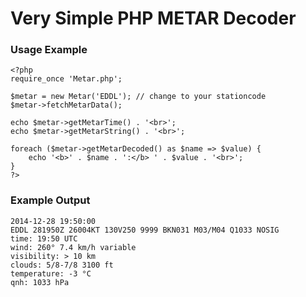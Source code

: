 Very Simple PHP METAR Decoder
=======
### Usage Example

    <?php
    require_once 'Metar.php';
    
    $metar = new Metar('EDDL'); // change to your stationcode
    $metar->fetchMetarData();
    
    echo $metar->getMetarTime() . '<br>';
    echo $metar->getMetarString() . '<br>';

    foreach ($metar->getMetarDecoded() as $name => $value) {
        echo '<b>' . $name . ':</b> ' . $value . '<br>';
    }
    ?>
    
### Example Output
    2014-12-28 19:50:00
    EDDL 281950Z 26004KT 130V250 9999 BKN031 M03/M04 Q1033 NOSIG
    time: 19:50 UTC
    wind: 260° 7.4 km/h variable
    visibility: > 10 km
    clouds: 5/8-7/8 3100 ft 
    temperature: -3 °C
    qnh: 1033 hPa
